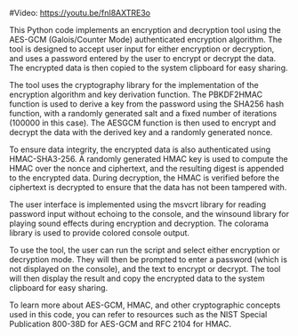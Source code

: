 #Video: https://youtu.be/fnI8AXTRE3o

This Python code implements an encryption and decryption tool using the AES-GCM (Galois/Counter Mode) authenticated encryption algorithm. The tool is designed to accept user input for either encryption or decryption, and uses a password entered by the user to encrypt or decrypt the data. The encrypted data is then copied to the system clipboard for easy sharing.

The tool uses the cryptography library for the implementation of the encryption algorithm and key derivation function. The PBKDF2HMAC function is used to derive a key from the password using the SHA256 hash function, with a randomly generated salt and a fixed number of iterations (100000 in this case). The AESGCM function is then used to encrypt and decrypt the data with the derived key and a randomly generated nonce.

To ensure data integrity, the encrypted data is also authenticated using HMAC-SHA3-256. A randomly generated HMAC key is used to compute the HMAC over the nonce and ciphertext, and the resulting digest is appended to the encrypted data. During decryption, the HMAC is verified before the ciphertext is decrypted to ensure that the data has not been tampered with.

The user interface is implemented using the msvcrt library for reading password input without echoing to the console, and the winsound library for playing sound effects during encryption and decryption. The colorama library is used to provide colored console output.

To use the tool, the user can run the script and select either encryption or decryption mode. They will then be prompted to enter a password (which is not displayed on the console), and the text to encrypt or decrypt. The tool will then display the result and copy the encrypted data to the system clipboard for easy sharing.

To learn more about AES-GCM, HMAC, and other cryptographic concepts used in this code, you can refer to resources such as the NIST Special Publication 800-38D for AES-GCM and RFC 2104 for HMAC.

